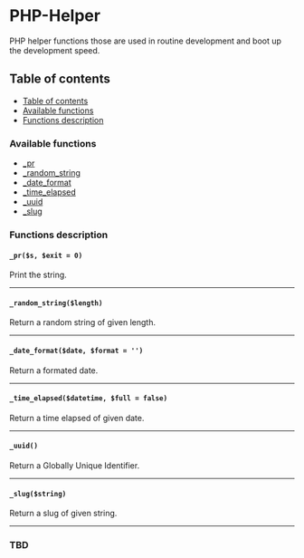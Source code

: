 # PHP-Helper
PHP helper functions those are used in routine development and boot up the development speed.

## Table of contents

- [Table of contents](#table-of-contents)
- [Available functions](#available-functions)
- [Functions description](#functions-description)

### Available functions

- [_pr](#_pr)
- [_random_string](#_random_string)
- [_date_format](#_date_format)
- [_time_elapsed](#_time_elapsed)
- [_uuid](#_uuid)
- [_slug](#_slug)

### Functions description

<a name="_pr"></a>
#### `_pr($s, $exit = 0)`

Print the string. 

---

<a name="_random_string"></a>
#### `_random_string($length)`

Return a random string of given length. 

---

<a name="_date_format"></a>
#### `_date_format($date, $format = '')`

Return a formated date.

---

<a name="_time_elapsed"></a>
#### `_time_elapsed($datetime, $full = false)`

Return a time elapsed of given date.

---

<a name="_uuid"></a>
#### `_uuid()`

Return a Globally Unique Identifier.

---

<a name="_slug"></a>
#### `_slug($string)`

Return a slug of given string.

---

### TBD
